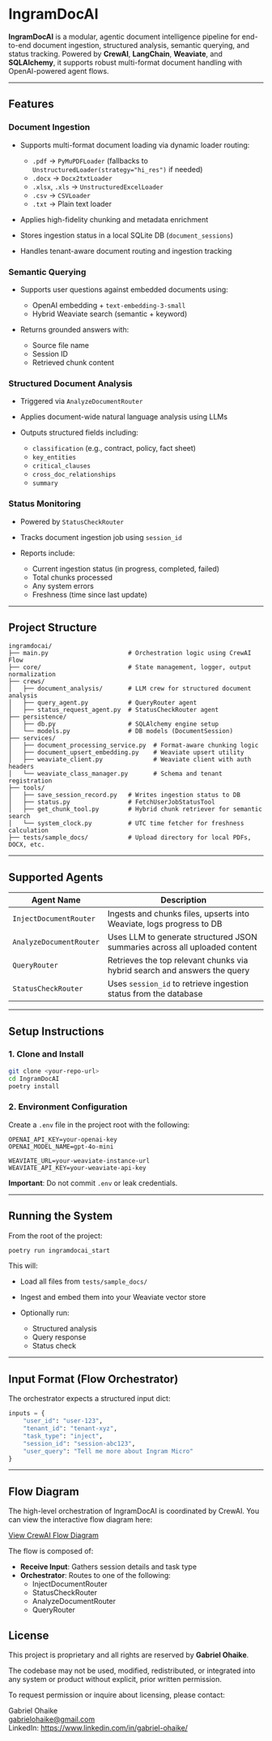# IngramDocAI

**IngramDocAI** is a modular, agentic document intelligence pipeline for end-to-end document ingestion, structured analysis, semantic querying, and status tracking. Powered by **CrewAI**, **LangChain**, **Weaviate**, and **SQLAlchemy**, it supports robust multi-format document handling with OpenAI-powered agent flows.

---

## Features

### Document Ingestion

* Supports multi-format document loading via dynamic loader routing:

  * `.pdf` → `PyMuPDFLoader` (fallbacks to `UnstructuredLoader(strategy="hi_res")` if needed)
  * `.docx` → `Docx2txtLoader`
  * `.xlsx`, `.xls` → `UnstructuredExcelLoader`
  * `.csv` → `CSVLoader`
  * `.txt` → Plain text loader
* Applies high-fidelity chunking and metadata enrichment
* Stores ingestion status in a local SQLite DB (`document_sessions`)
* Handles tenant-aware document routing and ingestion tracking

### Semantic Querying

* Supports user questions against embedded documents using:

  * OpenAI embedding + `text-embedding-3-small`
  * Hybrid Weaviate search (semantic + keyword)
* Returns grounded answers with:

  * Source file name
  * Session ID
  * Retrieved chunk content

### Structured Document Analysis

* Triggered via `AnalyzeDocumentRouter`
* Applies document-wide natural language analysis using LLMs
* Outputs structured fields including:

  * `classification` (e.g., contract, policy, fact sheet)
  * `key_entities`
  * `critical_clauses`
  * `cross_doc_relationships`
  * `summary`

### Status Monitoring

* Powered by `StatusCheckRouter`
* Tracks document ingestion job using `session_id`
* Reports include:

  * Current ingestion status (in progress, completed, failed)
  * Total chunks processed
  * Any system errors
  * Freshness (time since last update)

---

## Project Structure

```
ingramdocai/
├── main.py                      # Orchestration logic using CrewAI Flow
├── core/                        # State management, logger, output normalization
├── crews/
│   ├── document_analysis/       # LLM crew for structured document analysis
│   ├── query_agent.py           # QueryRouter agent
│   ├── status_request_agent.py  # StatusCheckRouter agent
├── persistence/
│   ├── db.py                    # SQLAlchemy engine setup
│   └── models.py                # DB models (DocumentSession)
├── services/
│   ├── document_processing_service.py  # Format-aware chunking logic
│   ├── document_upsert_embedding.py    # Weaviate upsert utility
│   ├── weaviate_client.py              # Weaviate client with auth headers
│   └── weaviate_class_manager.py       # Schema and tenant registration
├── tools/
│   ├── save_session_record.py   # Writes ingestion status to DB
│   ├── status.py                # FetchUserJobStatusTool
│   ├── get_chunk_tool.py        # Hybrid chunk retriever for semantic search
│   └── system_clock.py          # UTC time fetcher for freshness calculation
├── tests/sample_docs/           # Upload directory for local PDFs, DOCX, etc.
```

---

## Supported Agents

| Agent Name              | Description                                                                |
| ----------------------- | -------------------------------------------------------------------------- |
| `InjectDocumentRouter`  | Ingests and chunks files, upserts into Weaviate, logs progress to DB       |
| `AnalyzeDocumentRouter` | Uses LLM to generate structured JSON summaries across all uploaded content |
| `QueryRouter`           | Retrieves the top relevant chunks via hybrid search and answers the query  |
| `StatusCheckRouter`     | Uses `session_id` to retrieve ingestion status from the database           |

---

## Setup Instructions

### 1. Clone and Install

```bash
git clone <your-repo-url>
cd IngramDocAI
poetry install
```

### 2. Environment Configuration

Create a `.env` file in the project root with the following:

```env
OPENAI_API_KEY=your-openai-key
OPENAI_MODEL_NAME=gpt-4o-mini

WEAVIATE_URL=your-weaviate-instance-url
WEAVIATE_API_KEY=your-weaviate-api-key
```

**Important**: Do not commit `.env` or leak credentials.

---

## Running the System

From the root of the project:

```bash
poetry run ingramdocai_start
```

This will:

* Load all files from `tests/sample_docs/`
* Ingest and embed them into your Weaviate vector store
* Optionally run:

  * Structured analysis
  * Query response
  * Status check

---

## Input Format (Flow Orchestrator)

The orchestrator expects a structured input dict:

```python
inputs = {
    "user_id": "user-123",
    "tenant_id": "tenant-xyz",
    "task_type": "inject",  
    "session_id": "session-abc123",
    "user_query": "Tell me more about Ingram Micro"
}
```

---

## Flow Diagram

The high-level orchestration of IngramDocAI is coordinated by CrewAI. You can view the interactive flow diagram here:

[View CrewAI Flow Diagram](crewai_flow.png)

The flow is composed of:
- **Receive Input**: Gathers session details and task type
- **Orchestrator**: Routes to one of the following:
  - InjectDocumentRouter
  - StatusCheckRouter
  - AnalyzeDocumentRouter
  - QueryRouter





## License

This project is proprietary and all rights are reserved by **Gabriel Ohaike**.

The codebase may not be used, modified, redistributed, or integrated into any system or product without explicit, prior written permission.

To request permission or inquire about licensing, please contact:

Gabriel Ohaike  
gabrielohaike@gmail.com  
LinkedIn: https://www.linkedin.com/in/gabriel-ohaike/

